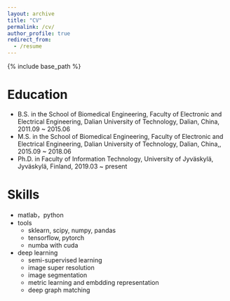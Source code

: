 ```yaml
---
layout: archive
title: "CV"
permalink: /cv/
author_profile: true
redirect_from:
  - /resume
---
```


{% include base_path %}

Education
======
* B.S. in the School of Biomedical Engineering, Faculty of Electronic and Electrical Engineering, Dalian University of Technology, Dalian, China, 2011.09 ~ 2015.06
* M.S. in the School of Biomedical Engineering, Faculty of Electronic and Electrical Engineering, Dalian University of Technology, Dalian, China,, 2015.09 ~ 2018.06
* Ph.D. in Faculty of Information Technology, University of Jyväskylä, Jyväskylä, Finland, 2019.03 ~ present
 
Skills
======
* matlab，python
* tools
  * sklearn, scipy, numpy, pandas
  * tensorflow, pytorch
  * numba with cuda
* deep learning
  * semi-supervised learning
  * image super resolution
  * image segmentation
  * metric learning and embdding representation
  * deep graph matching

<!-- Publications
======
  <ul>{% for post in site.publications %}
    {% include archive-single-cv.html %}
  {% endfor %}</ul>
  
Talks
======
  <ul>{% for post in site.talks %}
    {% include archive-single-talk-cv.html %}
  {% endfor %}</ul>
  
Teaching
======
  <ul>{% for post in site.teaching %}
    {% include archive-single-cv.html %}
  {% endfor %}</ul>
   -->
